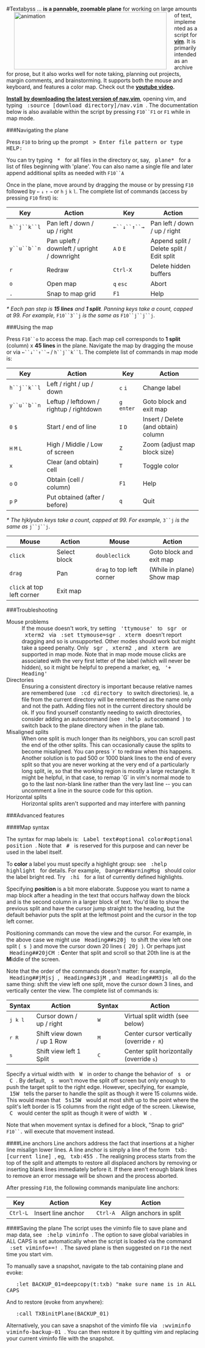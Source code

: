 #Textabyss
<img hspace='20' align='left' src="https://raw.github.com/q335r49/textabyss/gh-pages/images/textabyss-animation-optimized.gif" width="400" height="150" alt="animation"/> ... **is a pannable, zoomable plane** for working on large amounts of text, implemented as a script for **[vim](http://www.vim.org)**. It is primarily intended as an archive for prose, but it also works well for note taking, planning out projects, margin comments, and brainstorming. It supports both the mouse and keyboard, and features a color map. Check out the **[youtube video](http://www.youtube.com/watch?v=xkED6Mv_4bc).**

**[Install by downloading the latest version of nav.vim](https://raw.github.com/q335r49/textabyss/master/nav.vim)**, opening vim, and typing <samp>&nbsp;:source [download directory]/nav.vim&nbsp;</samp>. The documentation below is also available within the script by pressing `F10``F1` or `F1` while in map mode.

###Navigating the plane

Press `F10` to bring up the prompt <samp>&nbsp;>&nbsp;Enter file pattern or type HELP:&nbsp;</samp>

You can try typing <samp>&nbsp;\*&nbsp;</samp> for all files in the directory or, say, <samp>&nbsp;plane*&nbsp;</samp>   for a list of files beginning with 'plane'. You can also name a single file and later append additional splits as needed with `F10``A`

Once in the plane, move around by dragging the mouse or by pressing `F10` followed by `←` `↓` `↑` `→` or `h` `j` `k` `l`. The complete list of commands (access by pressing `F10` first) is: 

Key | Action | | Key | Action
----- | ----- | --- | --- | ---
`h``j``k``l`  | Pan left / down / up / right | |`←``↓``↑``→` | Pan left / down / up / right
`y``u``b``n` | Pan upleft / downleft / upright / downright | | `A` `D` `E` | Append split / Delete split / Edit split
`r`  | Redraw    | | `Ctrl-X`| Delete hidden buffers
`o` | Open map | | `q` `esc` | Abort
`.` | Snap to map grid | | `F1` | Help
_\* Each pan step is **15 lines** and **1 split**. Panning keys take a count, capped at 99. For example,_ `F10``3``j` _is the same as_ `F10``j``j``j`.

###Using the map

Press `F10``o` to access the map. Each map cell corresponds to **1 split** (column) x **45 lines** in the plane. Navigate the map by dragging the mouse or via `←``↓``↑``→` / `h``j``k``l`. The complete list of commands in map mode is:

Key | Action | | Key | Action
--- | --- | --- | --- | ---
`h``j``k``l` | Left / right / up / down | | `c` `i` | Change label
`y``u``b``n` | Leftup / leftdown / rightup / rightdown | | `g` `enter` | Goto block and exit map
`0` `$` | Start / end of line | | `I` `D` | Insert / Delete (and obtain) column
`H` `M` `L` | High / Middle / Low of screen | | `Z` | Zoom (adjust map block size)
`x` | Clear (and obtain) cell | | `T` | Toggle color
`o` `O` | Obtain (cell / column)| | `F1` |Help
`p` `P` | Put obtained (after / before)| |`q`|Quit 
_\* The hjklyubn keys take a count, capped at 99. For example,_ `3``j` _is the same as_ `j``j``j`.  

Mouse | Action | | Mouse | Action
--- | --- | --- | --- | ---
`click`|Select block||`doubleclick`|Goto block and exit map
`drag` | Pan | | `drag` to top left corner | (While in plane) Show map
`click` at top left corner|Exit map|||

###Troubleshooting

<dl>
<dt>Mouse problems</dt>
<dd>If the mouse doesn't work, try setting <samp>&nbsp;'ttymouse'&nbsp;</samp> to <samp>&nbsp;sgr&nbsp;</samp> or <samp>&nbsp;xterm2&nbsp;</samp> via <samp>&nbsp;:set ttymouse=sgr&nbsp;</samp>. <samp>&nbsp;xterm&nbsp;</samp> doesn't report dragging and so is unsupported. Other modes should work but might take a speed penalty. Only <samp>&nbsp;sgr&nbsp;</samp>, <samp>&nbsp;xterm2&nbsp;</samp>, and <samp>&nbsp;xterm&nbsp;</samp> are supported in map mode. Note that in map mode mouse clicks are associated with the very first letter of the label (which will never be hidden), so it might be helpful to prepend a marker, eg, <samp>&nbsp;'+ Heading'&nbsp;</samp></dt>
<dt>Directories</dt>
<dd>Ensuring a consistent directory is important because relative names are remembered (use <samp>&nbsp;:cd directory&nbsp;</samp> to switch directories). Ie, a file from the current directory will be remembered as the name only and not the path. Adding files not in the current directory should be ok. If you find yourself constantly needing to swicth directories, consider adding an autocommand (see <samp>&nbsp;:help autocommand&nbsp;</samp>) to switch back to the plane directory when in the plane tab.</dd>
<dt>Misaligned splits</dt>
<dd>When one split is much longer than its neighbors, you can scroll past the end of the other splits. This can occasionally cause the splits to become misaligned. You can press `r` to redraw when this happens. Another solution is to pad 500 or 1000 blank lines to the end of every split so that you are never working at the very end of a particularly long split, ie, so that the working region is mostly a large rectangle. It might be helpful, in that case, to remap `G` in vim's normal mode to go to the last non-blank line rather than the very last line -- you can uncomment a line in the source code for this option.</dd>
<dt>Horizontal splits</dt>
<dd>Horizontal splits aren't supported and may interfere with panning</dd>
<dl>

###Advanced features

####Map syntax

The syntax for map labels is: <samp>&nbsp;Label text#optional color#optional position&nbsp;</samp>. Note that <samp>&nbsp;#&nbsp;</samp> is reserved for this purpose and can never be used in the label itself.

To **color** a label you must specify a highlight group: see <samp>&nbsp;:help highlight&nbsp;</samp> for details. For example, <samp>&nbsp;Danger#WarningMsg&nbsp;</samp> should color the label bright red. Try <samp>&nbsp;:hi&nbsp;</samp> for a list of currently defined highlights.

Specifying **position** is a bit more elaborate. Suppose you want to name a map block after a heading in the text that occurs halfway down the block and is the second column in a larger block of text. You'd like to show the previous split and have the cursor jump straight to the heading, but the default behavior puts the split at the leftmost point and the cursor in the top left corner.

Positioning commands can move the view and the cursor. For example, in the above case we might use <samp>&nbsp;Heading##s20j&nbsp;</samp> to shift the view left one split (<samp>&nbsp;s&nbsp;</samp>) and move the cursor down 20 lines (<samp>&nbsp;20j&nbsp;</samp>). Or perhaps just <samp>&nbsp;Heading##20jCM&nbsp;</samp>: **C**enter that split and scroll so that 20th line is at the **M**iddle of the screen. 

Note that the order of the commands doesn't matter: for example, <samp>&nbsp;Heading##jMjsj&nbsp;</samp>, <samp>&nbsp;Heading##s3jM&nbsp;</samp>, and <samp>&nbsp;Heading##M3js&nbsp;</samp> all do the same thing: shift the view left one split, move the cursor down 3 lines, and vertically center the view. The complete list of commands is:

Syntax | Action | | Syntax | Action
--- | --- | --- | --- | ---
<samp>j k l</samp>|Cursor down / up / right| |<samp>W</samp> | Virtual split width (see below)
<samp>r R</samp>|Shift view down / up 1 Row| |<samp>M</samp> | Center cursor vertically (override <samp>r R</samp>)
<samp>s</samp>|Shift view left 1 Split| |<samp>C</samp> | Center split horizontally (override <samp>s</samp>)

Specify a virtual width with <samp>&nbsp;W&nbsp;</samp> in order to change the behavior of <samp>&nbsp;s&nbsp;</samp> or <samp>&nbsp;C&nbsp;</samp>. By default, <samp>&nbsp;s&nbsp;</samp> won't move the split off screen but only enough to push the target split to the right edge. However, specifying, for example, <samp>&nbsp;15W&nbsp;</samp> tells the parser to handle the split as though it were 15 columns wide. This would mean that <samp>&nbsp;5s15W&nbsp;</samp> would at most shift up to the point where the split's left border is 15 columns from the right edge of the screen. Likewise, <samp>&nbsp;C&nbsp;</samp> would center the split as though it were of width <samp>&nbsp;W&nbsp;</samp>.

Note that when movement syntax is defined for a block, "Snap to grid" `F10``.` will execute that movement instead.

####Line anchors
Line anchors address the fact that insertions at a higher line misalign lower lines. A line anchor is simply a line of the form <samp>&nbsp;txb:[current line]&nbsp;</samp>, eg, <samp>&nbsp;txb:455&nbsp;</samp>. The realigning process starts from the top of the split and attempts to restore all displaced anchors by removing or inserting blank lines immediately before it. If there aren't enough blank lines to remove an error message will be shown and the process aborted.

After pressing `F10`, the following commands manipulate line anchors:

Key | Action | | Key | Action
--- | --- | --- | --- | ---
`Ctrl-L` | Insert line anchor | | `Ctrl-A` | Align anchors in split

####Saving the plane
The script uses the viminfo file to save plane and map data, see <samp>&nbsp;:help viminfo&nbsp;</samp>. The option to save global variables in ALL CAPS is set automatically when the script is loaded via the command <samp>&nbsp;:set viminfo+=!&nbsp;</samp>. The saved plane is then suggested on `F10` the next time you start vim.

To manually save a snapshot, navigate to the tab containing plane and evoke:

<samp>&nbsp;&nbsp;&nbsp;:let BACKUP_01=deepcopy(t:txb)  "make sure name is in ALL CAPS</samp>

And to restore (evoke from anywhere):

<samp>&nbsp;&nbsp;&nbsp;:call TXBinitPlane(BACKUP_01)</samp>

Alternatively, you can save a snapshot of the viminfo file via <samp>&nbsp;:wviminfo viminfo-backup-01&nbsp;</samp>. You can then restore it by quitting vim and replacing your current viminfo file with the snapshot.

